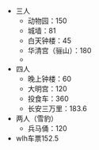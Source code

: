 - 三人
	- 动物园：150
	- 城墙：81
	- 白天钟楼：45
	- 华清宫（骊山）：180
	- 
- 四人
	- 晚上钟楼：60
	- 大明宫：120
	- 投食车：360
	- 长安三万里：183.6
- 两人（雪豹）
	- 兵马俑：120
- wlh车票152.5